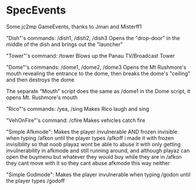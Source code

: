 SpecEvents
==========

Some jc2mp GameEvents, thanks to Jman and Misterff1  

"Dish"'s commands: /dish1, /dish2, /dish3
Opens the "drop-door" in the middle of the dish and brings out the "launcher"

"Tower"'s command: /tower
Blows up the Panau TV/Broadcast Tower

"Dome"'s commands: /dome1, /dome2, /dome3
Opens the Mt Rushmore's mouth revealing the entrance to the dome, then breaks the dome's "ceiling" and then destroys the dome

The separate "Mouth" script does the same as /dome1 in the Dome script, it opens Mt. Rushmore's mouth

"Rico"'s commands: /yea, /sing
Makes Rico laugh and sing

"VehOnFire"'s command: /cfire
Makes vehicles catch fire

"Simple Afkmode": Makes the player invulnerable AND frozen invisible when typing /afkon until the player types /afkoff i made it with frozen invisibility so that noob playaz wont be able to abuse it with only getting invulnerability in afkmode and still running around, and although playaz can open the buymenu but whatever they would buy while they are in /afkon they cant move with it so they cant abuse afkmode this way neither

"Simple Godmode": Makes the player invulnerable when typing /godon until the player types /godoff
